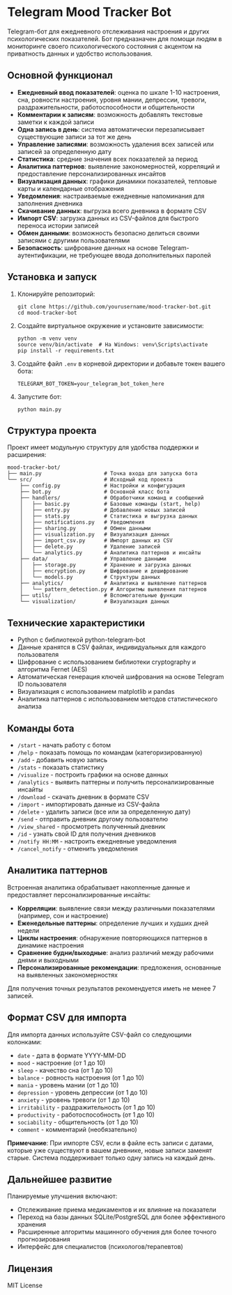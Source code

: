 # Telegram Mood Tracker Bot

Telegram-бот для ежедневного отслеживания настроения и других психологических показателей. Бот предназначен для помощи людям в мониторинге своего психологического состояния с акцентом на приватность данных и удобство использования.

## Основной функционал

- **Ежедневный ввод показателей**: оценка по шкале 1-10 настроения, сна, ровности настроения, уровня мании, депрессии, тревоги, раздражительности, работоспособности и общительности
- **Комментарии к записям**: возможность добавлять текстовые заметки к каждой записи
- **Одна запись в день**: система автоматически перезаписывает существующие записи за тот же день
- **Управление записями**: возможность удаления всех записей или записей за определенную дату
- **Статистика**: средние значения всех показателей за период
- **Аналитика паттернов**: выявление закономерностей, корреляций и предоставление персонализированных инсайтов
- **Визуализация данных**: графики динамики показателей, тепловые карты и календарные отображения
- **Уведомления**: настраиваемые ежедневные напоминания для заполнения дневника
- **Скачивание данных**: выгрузка всего дневника в формате CSV
- **Импорт CSV**: загрузка данных из CSV-файлов для быстрого переноса истории записей
- **Обмен данными**: возможность безопасно делиться своими записями с другими пользователями
- **Безопасность**: шифрование данных на основе Telegram-аутентификации, не требующее ввода дополнительных паролей

## Установка и запуск

1. Клонируйте репозиторий:
   ```
   git clone https://github.com/yourusername/mood-tracker-bot.git
   cd mood-tracker-bot
   ```

2. Создайте виртуальное окружение и установите зависимости:
   ```
   python -m venv venv
   source venv/bin/activate  # На Windows: venv\Scripts\activate
   pip install -r requirements.txt
   ```

3. Создайте файл `.env` в корневой директории и добавьте токен вашего бота:
   ```
   TELEGRAM_BOT_TOKEN=your_telegram_bot_token_here
   ```

4. Запустите бот:
   ```
   python main.py
   ```

## Структура проекта

Проект имеет модульную структуру для удобства поддержки и расширения:

```
mood-tracker-bot/
├── main.py                    # Точка входа для запуска бота
└── src/                       # Исходный код проекта
    ├── config.py              # Настройки и конфигурация
    ├── bot.py                 # Основной класс бота
    ├── handlers/              # Обработчики команд и сообщений
    │   ├── basic.py           # Базовые команды (start, help)
    │   ├── entry.py           # Добавление новых записей
    │   ├── stats.py           # Статистика и выгрузка данных
    │   ├── notifications.py   # Уведомления
    │   ├── sharing.py         # Обмен данными
    │   ├── visualization.py   # Визуализация данных
    │   ├── import_csv.py      # Импорт данных из CSV
    │   ├── delete.py          # Удаление записей
    │   └── analytics.py       # Аналитика паттернов и инсайты
    ├── data/                  # Управление данными
    │   ├── storage.py         # Хранение и загрузка данных
    │   ├── encryption.py      # Шифрование и дешифрование
    │   └── models.py          # Структуры данных
    ├── analytics/             # Аналитика и выявление паттернов
    │   └── pattern_detection.py # Алгоритмы выявления паттернов
    ├── utils/                 # Вспомогательные функции
    └── visualization/         # Визуализация данных
```

## Технические характеристики

- Python с библиотекой python-telegram-bot
- Данные хранятся в CSV файлах, индивидуальных для каждого пользователя
- Шифрование с использованием библиотеки cryptography и алгоритма Fernet (AES)
- Автоматическая генерация ключей шифрования на основе Telegram ID пользователя
- Визуализация с использованием matplotlib и pandas
- Аналитика паттернов с использованием методов статистического анализа

## Команды бота

- `/start` - начать работу с ботом
- `/help` - показать помощь по командам (категоризированную)
- `/add` - добавить новую запись
- `/stats` - показать статистику
- `/visualize` - построить графики на основе данных
- `/analytics` - выявить паттерны и получить персонализированные инсайты
- `/download` - скачать дневник в формате CSV
- `/import` - импортировать данные из CSV-файла
- `/delete` - удалить записи (все или за определенную дату)
- `/send` - отправить дневник другому пользователю
- `/view_shared` - просмотреть полученный дневник
- `/id` - узнать свой ID для получения дневников
- `/notify HH:MM` - настроить ежедневные уведомления
- `/cancel_notify` - отменить уведомления

## Аналитика паттернов

Встроенная аналитика обрабатывает накопленные данные и предоставляет персонализированные инсайты:

- **Корреляции**: выявление связи между различными показателями (например, сон и настроение)
- **Еженедельные паттерны**: определение лучших и худших дней недели
- **Циклы настроения**: обнаружение повторяющихся паттернов в динамике настроения
- **Сравнение будни/выходные**: анализ различий между рабочими днями и выходными
- **Персонализированные рекомендации**: предложения, основанные на выявленных закономерностях

Для получения точных результатов рекомендуется иметь не менее 7 записей.

## Формат CSV для импорта

Для импорта данных используйте CSV-файл со следующими колонками:
- `date` - дата в формате YYYY-MM-DD
- `mood` - настроение (от 1 до 10)
- `sleep` - качество сна (от 1 до 10)
- `balance` - ровность настроения (от 1 до 10)
- `mania` - уровень мании (от 1 до 10)
- `depression` - уровень депрессии (от 1 до 10)
- `anxiety` - уровень тревоги (от 1 до 10)
- `irritability` - раздражительность (от 1 до 10)
- `productivity` - работоспособность (от 1 до 10)
- `sociability` - общительность (от 1 до 10)
- `comment` - комментарий (необязательно)

**Примечание**: При импорте CSV, если в файле есть записи с датами, которые уже существуют в вашем дневнике, новые записи заменят старые. Система поддерживает только одну запись на каждый день.

## Дальнейшее развитие

Планируемые улучшения включают:
- Отслеживание приема медикаментов и их влияние на показатели
- Переход на базы данных SQLite/PostgreSQL для более эффективного хранения
- Расширенные алгоритмы машинного обучения для более точного прогнозирования
- Интерфейс для специалистов (психологов/терапевтов)

## Лицензия

MIT License